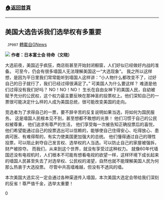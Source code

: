 ###  [:house:返回首頁](https://github.com/ourhimalayas/txt)
---

## 美国大选告诉我们选举权有多重要
` JP007` [轉載自GNews](https://gnews.org/zh-hans/532795/)

![]()![](https://gnews-media-offload.s3.amazonaws.com/wp-content/uploads/2020/11/06101430/20201031.png)
**作者：日本富士会 待命（文晓）**

大选前夜，美国近乎疯狂，商店街甚至开始封闭橱窗，人们好似已经做好内战的准备。 可至今，仍会有很多墙国人无法理解美国这一“大选现象”。 我之所以这样想，是因为平日里我们常常能听到墙国人这样讲：“小人物什么都改变不了，过好自己的日子就行了，我们已经过得很满足了。” 可美国人为什么要这样？ 难道是他们过得没有我们好吗？ NO！NO！NO！ 生长在自由女神下的美国人民，自幼被赋予充分的公民权，这个权力最主要反映在那神圣的投票权上。他们深知自己的一票很可能决定什么样的人成为美国总统，很可能改变美国的走向。

竞选者为了求得自己的一票，要不辞辛苦的反复说明如果当选，将如何为国民服务。 这是墙国人民根本见不到，甚至想都不敢想的光景！ 他们习惯于自己的公民权被尊重， 他们追求有尊严的生活， 他们享受每一次被告知正确投票后的喜悦， 他们希望能通过自己的投票选出可以信赖的，能够使自己住得安心、吃得放心、患病可医、有难得帮的，有实力使美国更加强大的总统。 他们懂得通过自己的理性投票，可以阻止剥夺自己发言权、选举权的人当选。可以防止自己的家屋被强拆，财产被掠夺。 而我们，从来到这个世界，就没有享受过这种权力。 就像60年代墙国还没有电视机时，人们根本不可能有想看电视的欲望一样，这样环境下成长起来的墙国人民甚至失去了对选举权、公民权的渴望，自然也就不能理解美国人民为何那么热衷于大选投票。 尽管中共高墙难越，但没有不透风的墙。

本次美国大选实况一定会通过各种渠道传入墙国，本次美国大选定会带给我们深刻的反省！尊严值千金，选举太重要！

0
